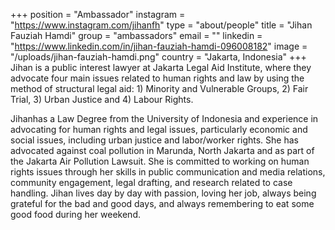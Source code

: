 +++
position = "Ambassador"
instagram = "https://www.instagram.com/jihanfh"
type = "about/people"
title = "Jihan Fauziah Hamdi"
group = "ambassadors"
email = ""
linkedin = "https://www.linkedin.com/in/jihan-fauziah-hamdi-096008182"
image = "/uploads/jihan-fauziah-hamdi.png"
country = "Jakarta, Indonesia"
+++
Jihan is a public interest lawyer at Jakarta Legal Aid Institute, where they advocate four main issues related to human rights and law by using the method of structural legal aid: 1) Minority and Vulnerable Groups, 2) Fair Trial, 3) Urban Justice and 4) Labour Rights.

Jihanhas a Law Degree from the University of Indonesia and experience in advocating for human rights and legal issues, particularly economic and social issues, including urban justice and labor/worker rights. She has advocated against coal pollution in Marunda, North Jakarta and as part of the Jakarta Air Pollution Lawsuit. She is committed to working on human rights issues through her skills in public communication and media relations, community engagement, legal drafting, and research related to case handling. Jihan lives day by day with passion, loving her job, always being grateful for the bad and good days, and always remembering to eat some good food during her weekend.